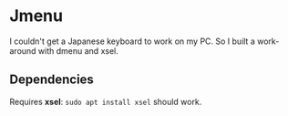 # Jmenu
I couldn't get a Japanese keyboard to work on my PC. So I built a work-around with dmenu and xsel.

## Dependencies
Requires **xsel**: 
```sudo apt install xsel``` should work.
